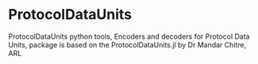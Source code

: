 # ProtocolDataUnits
ProtocolDataUnits python tools, Encoders and decoders for Protocol Data Units, package is based on the ProtocolDataUnits.jl by Dr Mandar Chitre, ARL
